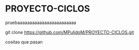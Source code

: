 # PROYECTO-CICLOS


pruebaaaaaaaaaaaaaaaaaaaaaaaa


git clone https://github.com/MPulidoM/PROYECTO-CICLOS.git


cositas que pasan


